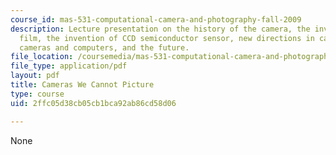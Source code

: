```yaml
---
course_id: mas-531-computational-camera-and-photography-fall-2009
description: Lecture presentation on the history of the camera, the invention of photographic
  film, the invention of CCD semiconductor sensor, new directions in camera design,
  cameras and computers, and the future.
file_location: /coursemedia/mas-531-computational-camera-and-photography-fall-2009/2ffc05d38cb05cb1bca92ab86cd58d06_MITMAS_531F09_lec09_2a.pdf
file_type: application/pdf
layout: pdf
title: Cameras We Cannot Picture
type: course
uid: 2ffc05d38cb05cb1bca92ab86cd58d06

---
```

None